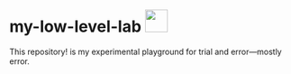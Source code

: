 # my-low-level-lab <img src="https://github.com/user-attachments/assets/432c88e0-f8ff-4a3e-965f-6cac04f0493d" width="40" height="40" padding-top="2px"> 

This repository!  is my experimental playground for trial and error—mostly error.
